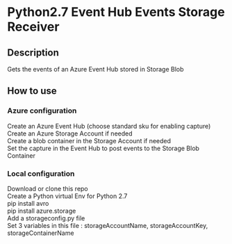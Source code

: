 # Python2.7 Event Hub Events Storage Receiver

## Description 
Gets the events of an Azure Event Hub stored in Storage Blob

## How to use
### Azure configuration
Create an Azure Event Hub (choose standard sku for enabling capture)   
Create an Azure Storage Account if needed   
Create a blob container in the Storage Account if needed   
Set the capture in the Event Hub to post events to the Storage Blob Container  

### Local configuration
Download or clone this repo   
Create a Python virtual Env for Python 2.7   
pip install avro   
pip install azure.storage   
Add a storageconfig.py file   
Set 3 variables in this file : storageAccountName, storageAccountKey, storageContainerName
